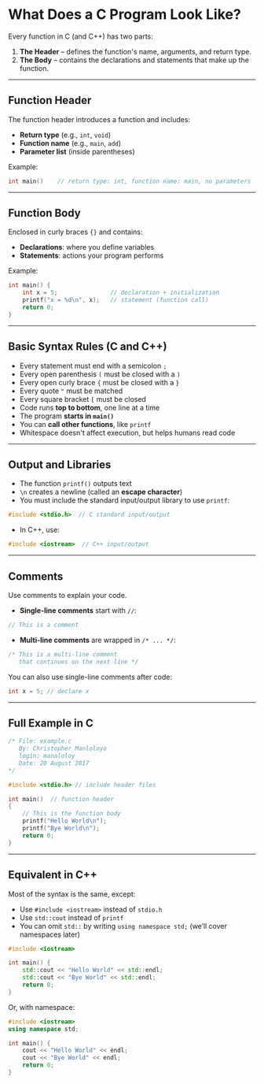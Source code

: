 # What Does a C Program Look Like?

Every function in C (and C++) has two parts:

1. **The Header** – defines the function's name, arguments, and return type.
2. **The Body** – contains the declarations and statements that make up the function.

---

## Function Header

The function header introduces a function and includes:

- **Return type** (e.g., `int`, `void`)
- **Function name** (e.g., `main`, `add`)
- **Parameter list** (inside parentheses)

Example:

```c
int main()    // return type: int, function name: main, no parameters
```

---

## Function Body

Enclosed in curly braces `{}` and contains:

- **Declarations**: where you define variables
- **Statements**: actions your program performs

Example:

```c
int main() {
    int x = 5;               // declaration + initialization
    printf("x = %d\n", x);   // statement (function call)
    return 0;
}
```

---

## Basic Syntax Rules (C and C++)

- Every statement must end with a semicolon `;`
- Every open parenthesis `(` must be closed with a `)`
- Every open curly brace `{` must be closed with a `}`
- Every quote `"` must be matched
- Every square bracket `[` must be closed
- Code runs **top to bottom**, one line at a time
- The program **starts in `main()`**
- You can **call other functions**, like `printf`
- Whitespace doesn't affect execution, but helps humans read code

---

## Output and Libraries

- The function `printf()` outputs text
- `\n` creates a newline (called an **escape character**)
- You must include the standard input/output library to use `printf`:

```c
#include <stdio.h>  // C standard input/output
```

- In C++, use:

```cpp
#include <iostream>  // C++ input/output
```

---

## Comments

Use comments to explain your code.

- **Single-line comments** start with `//`:

```c
// This is a comment
```

- **Multi-line comments** are wrapped in `/* ... */`:

```c
/* This is a multi-line comment
   that continues on the next line */
```

You can also use single-line comments after code:

```c
int x = 5; // declare x
```

---

## Full Example in C

```c
/* File: example.c
   By: Christopher Manloloyo
   login: manaloloy
   Date: 20 August 2017
*/

#include <stdio.h> // include header files

int main()  // function header
{
    // This is the function body
    printf("Hello World\n");
    printf("Bye World\n");
    return 0;
}
```

---

## Equivalent in C++

Most of the syntax is the same, except:

- Use `#include <iostream>` instead of `stdio.h`
- Use `std::cout` instead of `printf`
- You can omit `std::` by writing `using namespace std;` (we’ll cover namespaces later)

```cpp
#include <iostream>

int main() {
    std::cout << "Hello World" << std::endl;
    std::cout << "Bye World" << std::endl;
    return 0;
}
```

Or, with namespace:

```cpp
#include <iostream>
using namespace std;

int main() {
    cout << "Hello World" << endl;
    cout << "Bye World" << endl;
    return 0;
}
```
